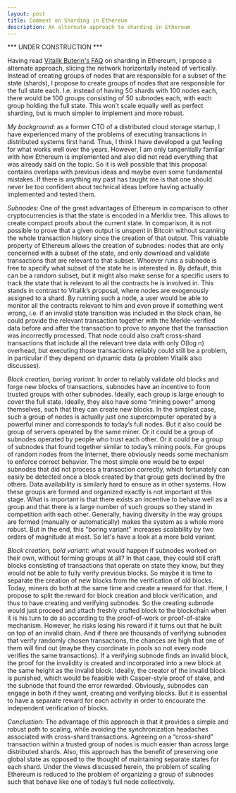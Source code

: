 ```yaml
---
layout: post
title: Comment on Sharding in Ethereum
description: An alternate approach to sharding in Ethereum
---
```


*** UNDER CONSTRUCTION ***


Having read <a href="https://github.com/ethereum/wiki/wiki/Sharding-FAQ">Vitalik Buterin's FAQ</a> on sharding in Ethereum, I propose a alternate approach, slicing the network horizontally instead of vertically. Instead of creating groups of nodes that are responsible for a subset of the state (shards), I propose to create groups of nodes that are responsible for the full state each. I.e. instead of having 50 shards with 100 nodes each, there would be 100 groups consisting of 50 subnodes each, with each group holding the full state. This won’t scale equally well as perfect sharding, but is much simpler to implement and more robust.

*My background*: as a former CTO of a distributed cloud storage startup, I have experienced many of the problems of executing transactions in distributed systems first hand. Thus, I think I have developed a gut feeling for what works well over the years. However, I am only tangentially familiar with how Ethereum is implemented and also did not read everything that was already said on the topic. So it is well possible that this proposal contains overlaps with previous ideas and maybe even some fundamental mistakes. If there is anything my past has taught me is that one should never be too confident about technical ideas before having actually implemented and tested them.

*Subnodes*: One of the great advantages of Ethereum in comparison to other cryptocurrencies is that the state is encoded in a Merklix tree. This allows to create compact proofs about the current state. In comparison, it is not possible to prove that a given output is unspent in Bitcoin without scanning the whole transaction history since the creation of that output. This valuable property of Ethereum allows the creation of subnodes: nodes that are only concerned with a subset of the state, and only download and validate transactions that are relevant to that subset. Whoever runs a subnode is free to specify what subset of the state he is interested in. By default, this can be a random subset, but it might also make sense for a specific users to track the state that is relevant to all the contracts he is involved in. This stands in contrast to Vitalik’s proposal, where nodes are exogenously assigned to a shard. By running such a node, a user would be able to monitor all the contracts relevant to him and even prove if something went wrong, i.e. if an invalid state transition was included in the block chain, he could provide the relevant transaction together with the Merkle-verified data before and after the transaction to prove to anyone that the transaction was incorrectly processed. That node could also craft cross-shard transactions that include all the relevant tree data with only O(log n) overhead, but executing those transactions reliably could still be a problem, in particular if they depend on dynamic data (a problem Vitalik also discusses).

*Block creation, boring variant*: In order to reliably validate old blocks and forge new blocks of transactions, subnodes have an incentive to form trusted groups with other subnodes. Ideally, each group is large enough to cover the full state. Ideally, they also have some “mining power” among themselves, such that they can create new blocks. In the simplest case, such a group of nodes is actually just one supercomputer operated by a powerful miner and corresponds to today’s full nodes. But it also could be group of servers operated by the same miner. Or it could be a group of subnodes operated by people who trust each other. Or it could be a group of subnodes that found together similar to today’s mining pools. For groups of random nodes from the Internet, there obviously needs some mechanism to enforce correct behavior. The most simple one would be to expel subnodes that did not process a transaction correctly, which fortunately can easily be detected once a block created by that group gets declined by the others. Data availability is similarly hard to ensure as in other systems. How these groups are formed and organized exactly is not important at this stage. What is important is that there exists an incentive to behave well as a group and that there is a large number of such groups so they stand in competition with each other. Generally, having diversity in the way groups are formed (manually or automatically) makes the system as a whole more robust. But in the end, this "boring variant" increases scalability by two orders of magnitude at most. So let's have a look at a more bold variant.

*Block creation, bold variant*: what would happen if subnodes worked on their own, without forming groups at all? In that case, they could still craft blocks consisting of transactions that operate on state they know, but they would not be able to fully verify previous blocks. So maybe it is time to separate the creation of new blocks from the verification of old blocks. Today, miners do both at the same time and create a reward for that. Here, I propose to split the reward for block creation and block verification, and thus to have creating and verifying subnodes. So the creating subnode would just proceed and attach freshly crafted block to the blockchain when it is his turn to do so according to the proof-of-work or proof-of-stake mechanism. However, he risks losing his reward if it turns out that he built on top of an invalid chain. And if there are thousands of verifying subnodes that verify randomly chosen transactions, the chances are high that one of them will find out (maybe they coordinate in pools so not every node verifies the same transactions). If a verifying subnode finds an invalid block, the proof for the invalidity is created and incorporated into a new block at the same height as the invalid block. Ideally, the creator of the invalid block is punished, which would be feasible with Casper-style proof of stake, and the subnode that found the error rewarded. Obviously, subnodes can engage in both if they want, creating and verifying blocks. But it is essential to have a separate reward for each activity in order to encourate the independent verification of blocks. 

*Conclustion*: The advantage of this approach is that it provides a simple and robust path to scaling, while avoiding the synchronization headaches associated with cross-shard transactions. Agreeing on a “cross-shard” transaction within a trusted group of nodes is much easier than across large distributed shards. Also, this approach has the benefit of preserving one global state as opposed to the thought of maintaining separate states for each shard. Under the views discussed herein, the problem of scaling Ethereum is reduced to the problem of organizing a group of subnodes such that behave like one of today’s full node collectively.
